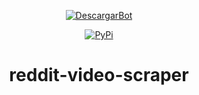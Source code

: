 
<div align="center">

[![DescargarBot](https:///descargarbot.com/v/multiples_files.png)](#readme)

[![PyPi](https://img.shields.io/badge/off-descargarbot?logo=github&label=status&color=red
)](https://github.com/lucho123456789/reddit-video-scraper "PyPi")

# reddit-video-scraper
